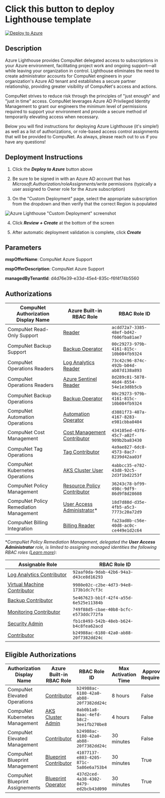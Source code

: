 # Click this button to deploy Lighthouse template
[![Deploy to Azure](https://aka.ms/deploytoazurebutton)](https://portal.azure.com/#create/Microsoft.Template/uri/https%3A%2F%2Fraw.githubusercontent.com%2Fcompunet-biz%2Faz-lighthouse%2Fmain%2Fdeploy.json)

## Description
Azure Lighthouse provides CompuNet delegated access to subscriptions in your Azure environment, facilitating project work and ongoing support—all while leaving your organization in control. Lighthouse eliminates the need to create administrator accounts for CompuNet engineers in your organization's Azure AD tenant and establishes a secure partner relationship, providing greater visibility of CompuNet's access and actions.

CompuNet strives to reduce risk through the principles of "just enough" and "just in time" access. CompuNet leverages Azure AD Privileged Identity Management to grant our engineers the minimum level of permissions required to support your environment and provide a secure method of temporarily elevating access when necessary.

Below you will find instructions for deploying Azure Lighthouse (it's simple!) as well as a list of authorizations, or role-based access control assignments that will be provided to CompuNet. As always, please reach out to us if you have any questions!

## Deployment Instructions
1. Click the _**Deploy to Azure**_ button above

2. Be sure to be signed in with an Azure AD account that has _Microsoft.Authorization/roleAssignments/write_ permissions (typically a user assigned to Owner role for the Azure subscription)

3. On the "Custom Deployment" page, select the appropriate subscription from the dropdown and then verify that the correct Region is populated

![Azure Lighthouse "Custom Deployment" screenshot](media/azure-lighthouse-custom-deployment-screenshot.png)

4. Click _**Review + Create**_ at the bottom of the screen

5. After automatic deployment validation is complete, click _**Create**_

## Parameters
**mspOfferName**: CompuNet Azure Support

**mspOfferDescription**: CompuNet Azure Support <description>

**managedByTenantId**: d4d76e39-e33d-45e4-835c-f6f4f74b5560


## Authorizations
CompuNet Authorization Display Name | Azure Built-in RBAC Role | RBAC Role ID
--- | --- | ---
CompuNet Read-Only Support | [Reader] | `acdd72a7-3385-48ef-bd42-f606fba81ae7`
CompuNet Backup Support | [Backup Operator] | `00c29273-979b-4161-815c-10b084fb9324`
CompuNet Operations Readers | [Log Analytics Reader] | `73c42c96-874c-492b-b04d-ab87d138a893`
CompuNet Operations Readers | [Azure Sentinel Reader] | `8d289c81-5878-46d4-8554-54e1e3d8b5cb`
CompuNet Backup Operations | [Backup Operator] | `00c29273-979b-4161-815c-10b084fb9324`
CompuNet Automation Operations | [Automation Operator] | `d3881f73-407a-4167-8283-e981cbba0404`
CompuNet Cost Management | [Cost Management Contributor] | `434105ed-43f6-45c7-a02f-909b2ba83430`
CompuNet Tag Operations | [Tag Contributor] | `4a9ae827-6dc8-4573-8ac7-8239d42aa03f`
CompuNet Kubernetes Operations | [AKS Cluster User] | `4abbcc35-e782-43d8-92c5-2d3f1bd2253f`
CompuNet Policy Management | [Resource Policy Contributor] | `36243c78-bf99-498c-9df9-86d9f8d28608`
CompuNet Policy Remediation Management | [User Access Administrator]* | `18d7d88d-d35e-4fb5-a5c3-7773c20a72d9`
CompuNet Billing Integration | [Billing Reader] | `fa23ad8b-c56e-40d8-ac0c-ce449e1d2c64`

*_CompuNet Policy Remediation Management, delegated the **User Access Administrator** role, is limited to assigning managed identities the following RBAC roles ([Learn more][1])_:

Assignable Role | RBAC Role ID
--- | ---
[Log Analytics Contributor] | `92aaf0da-9dab-42b6-94a3-d43ce8d16293`
[Virtual Machine Contributor] | `9980e02c-c2be-4d73-94e8-173b1dc7cf3c`
[Backup Contributor] | `5e467623-bb1f-42f4-a55d-6e525e11384b`
[Monitoring Contributor] | `749f88d5-cbae-40b8-bcfc-e573ddc772fa`
[Security Admin] | `fb1c8493-542b-48eb-b624-b4c8fea62acd`
[Contributor] | `b24988ac-6180-42a0-ab88-20f7382dd24c`

## Eligible Authorizations
Authorization Display Name | Azure Built-in RBAC Role | RBAC Role ID | Max Activation Time | Approval Required?
--- | --- | --- | --- | ---
CompuNet Elevated Operations | [Contributor] | `b24988ac-6180-42a0-ab88-20f7382dd24c` | 8 hours | False
CompuNet Kubernetes Management | [AKS Cluster Admin] | `0ab0b1a8-8aac-4efd-b8c2-3ee1fb270be8` | 4 hours | False
CompuNet Elevated Management | [Contributor] | `b24988ac-6180-42a0-ab88-20f7382dd24c` | 30 minutes | False
CompuNet Blueprint Management | [Blueprint Contributor] | `41077137-e803-4205-871c-5a86e6a753b4` | 30 minutes | True
CompuNet Blueprint Assignements | [Blueprint Operator] | `437d2ced-4a38-4302-8479-ed2bcb43d090` | 30 minutes | True

<!-- Hyperlinks -->
[Reader]: https://docs.microsoft.com/en-us/azure/role-based-access-control/built-in-roles#reader
[Backup Operator]: https://docs.microsoft.com/en-us/azure/role-based-access-control/built-in-roles#backup-operator
[Log Analytics Reader]: https://docs.microsoft.com/en-us/azure/role-based-access-control/built-in-roles#log-analytics-reader
[Azure Sentinel Reader]: https://docs.microsoft.com/en-us/azure/role-based-access-control/built-in-roles#azure-sentinel-reader
[Automation Operator]: https://docs.microsoft.com/en-us/azure/role-based-access-control/built-in-roles#automation-operator
[Cost Management Contributor]: https://docs.microsoft.com/en-us/azure/role-based-access-control/built-in-roles#cost-management-contributor
[Tag Contributor]: https://docs.microsoft.com/en-us/azure/role-based-access-control/built-in-roles#tag-contributor
[AKS Cluster User]: https://docs.microsoft.com/en-us/azure/role-based-access-control/built-in-roles#azure-kubernetes-service-cluster-user-role
[AKS Cluster Admin]: https://docs.microsoft.com/en-us/azure/role-based-access-control/built-in-roles#azure-kubernetes-service-cluster-admin-role
[Contributor]: https://docs.microsoft.com/en-us/azure/role-based-access-control/built-in-roles#contributor
[Resource Policy Contributor]: https://docs.microsoft.com/en-us/azure/role-based-access-control/built-in-roles#resource-policy-contributor
[User Access Administrator]: https://docs.microsoft.com/en-us/azure/role-based-access-control/built-in-roles#user-access-administrator
[Blueprint Contributor]: https://docs.microsoft.com/en-us/azure/role-based-access-control/built-in-roles#blueprint-contributor
[Blueprint Operator]: https://docs.microsoft.com/en-us/azure/role-based-access-control/built-in-roles#blueprint-operator
[Log Analytics Contributor]: https://docs.microsoft.com/en-us/azure/role-based-access-control/built-in-roles#log-analytics-contributor
[Virtual Machine Contributor]: https://docs.microsoft.com/en-us/azure/role-based-access-control/built-in-roles#virtual-machine-contributor
[Backup Contributor]: https://docs.microsoft.com/en-us/azure/role-based-access-control/built-in-roles#backup-contributor
[Monitoring Contributor]: https://docs.microsoft.com/en-us/azure/role-based-access-control/built-in-roles#monitoring-contributor
[Security Admin]: https://docs.microsoft.com/en-us/azure/role-based-access-control/built-in-roles#security-admin
[Billing Reader]: https://docs.microsoft.com/en-us/azure/role-based-access-control/built-in-roles#billing-reader

[1]: https://docs.microsoft.com/en-us/azure/lighthouse/how-to/deploy-policy-remediation#create-a-user-who-can-assign-roles-to-a-managed-identity-in-the-customer-tenant
